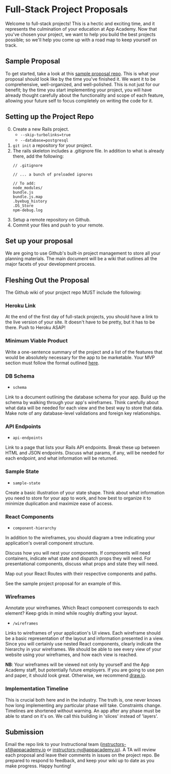 # Full-Stack Project Proposals

Welcome to full-stack projects! This is a hectic and exciting time, and it
represents the culmination of your education at App Academy. Now that you've
chosen your project, we want to help you build the best projects possible; so
we'll help you come up with a road map to keep yourself on track.

## Sample Proposal

To get started, take a look at this [sample proposal repo][sample-proposal].
This is what your proposal should look like by the time you've finished it.
We want it to be comprehensive, well-organized, and well-polished. This is not
just for our benefit; by the time you start implementing your project, you will
have already thought carefully about the functionality and scope of each
feature, allowing your future self to focus completely on writing the code for
it.

[sample-proposal]: ./sample_project_proposal

## Setting up the Project Repo

0. Create a new Rails project.
	-	`--skip-turbolinks=true`
	- `--database=postgresql`
0. `git init` a repository for your project.
0. The rails skeleton includes a .gitignore file. In addition to what is already there, add the following:
	```
	// .gitignore

	// ... a bunch of preloaded ignores

	// To add:	
	node_modules/
	bundle.js
	bundle.js.map
	.byebug_history
	.DS_Store
	npm-debug.log
	```
0. Setup a remote repository on Github.
0. Commit your files and push to your remote.

## Set up your proposal

We are going to use Github's built-in project management to store all your planning
materials. The main document will be a wiki that outlines
all the major facets of your development process.

## Fleshing Out the Proposal

The Github wiki of your project repo MUST include the following:

### Heroku Link

At the end of the first day of full-stack projects, you should have a link to the
live version of your site. It doesn't have to be pretty, but it has to be
there. Push to Heroku ASAP!

### Minimum Viable Product

Write a one-sentence summary of the project and a list of the features that
would be absolutely necessary for the app to be marketable. Your MVP section must follow the format outlined [here][mvp-features].

[mvp-features]: mvp-list.md

### DB Schema

- `schema`

Link to a document outlining the database schema for your app. Build up the
schema by walking through your app's wireframes. Think carefully about what data
will be needed for each view and the best way to store that data. Make note
of any database-level validations and foreign key relationships.

### API Endpoints

- `api-endpoints`

Link to a page that lists your Rails API endpoints. Break these up between HTML
and JSON endpoints. Discuss what params, if any, will be needed for each
endpoint, and what information will be returned.

### Sample State

- `sample-state`

Create a basic illustration of your state shape. Think about what information
you need to store for your app to work, and how best to organize it to minimize
duplication and maximize ease of access.

### React Components

- `component-hierarchy`

In addition to the wireframes, you should diagram a tree indicating your
application's overall component structure.

Discuss how you will nest your components. If components will need containers,
indicate what state and dispatch props they will need. For presentational
components, discuss what props and state they will need.

Map out your React Routes with their respective components and paths.

See the sample project proposal for an example of this.

### Wireframes

Annotate your wireframes. Which React component corresponds to
each element? Keep grids in mind while roughly drafting your layout.

- `/wireframes`

Links to wireframes of your application's UI views. Each wireframe should be a
basic representation of the layout and information presented in a view. Since you will
certainly use nested React components, clearly indicate the hierarchy in your
wireframes. We should be able to see every view of your website using your
wireframes, and how each view is reached.

**NB**: Your wireframes will be viewed not only by yourself and the App Academy
staff, but potentially future employers. If you are going to use pen and
paper, it should look great. Otherwise, we recommend [draw.io][draw.io].

[draw.io]: https://www.draw.io/

### Implementation Timeline

This is crucial both here and in the industry. The truth is, one never knows
how long implementing any particular phase will take. Constraints change.
Timelines are shortened without warning. An app after any phase must be able
to stand on it's on. We call this building in 'slices' instead of 'layers'.

## Submission

Email the repo link to your Instructional team (instructors-sf@appacademy.io or
instructors-ny@appacademy.io).  A TA will review each proposal and leave their
comments in issues on the project repo. Be prepared to respond to feedback, and
keep your wiki up to date as you make progress. Happy hunting!
